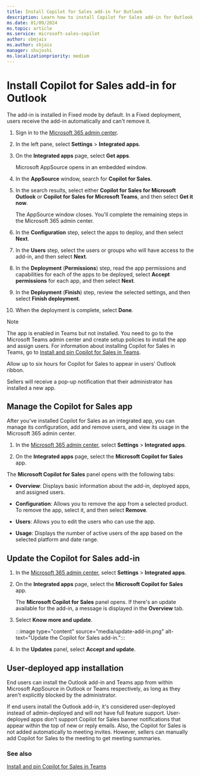 ```yaml
---
title: Install Copilot for Sales add-in for Outlook
description: Learn how to install Copilot for Sales add-in for Outlook from Microsoft 365 admin center.
ms.date: 01/09/2024
ms.topic: article
ms.service: microsoft-sales-copilot
author: sbmjais
ms.author: shjais
manager: shujoshi
ms.localizationpriority: medium
---
```


# Install Copilot for Sales add-in for Outlook

The add-in is installed in Fixed mode by default. In a Fixed deployment, users receive the add-in automatically and can't remove it.

1.  Sign in to the [Microsoft 365 admin center](https://admin.microsoft.com/).

2.  In the left pane, select **Settings** &gt; **Integrated apps**.

3.  On the **Integrated apps** page, select **Get apps**.

    Microsoft AppSource opens in an embedded window.

4.  In the **AppSource** window, search for **Copilot for Sales**.

5.  In the search results, select either **Copilot for Sales for Microsoft Outlook** or **Copilot for Sales for Microsoft Teams**, and then select **Get it now**. 

    The AppSource window closes. You'll complete the remaining steps in the Microsoft 365 admin center.

6.  In the **Configuration** step, select the apps to deploy, and then select **Next**.

7.  In the **Users** step, select the users or groups who will have access to the add-in, and then select **Next**.

8.  In the **Deployment** (**Permissions**) step, read the app permissions and capabilities for each of the apps to be deployed, select **Accept permissions** for each app, and then select **Next**.

9.  In the **Deployment** (**Finish**) step, review the selected settings, and then select **Finish deployment**.

10. When the deployment is complete, select **Done**.

> [!NOTE]
> The app is enabled in Teams but not installed. You need to go to the Microsoft Teams admin center and create setup policies to install the app and assign users. For information about installing Copilot for Sales in Teams, go to [Install and pin Copilot for Sales in Teams](install-pin-viva-sales-teams.md).

Allow up to six hours for Copilot for Sales to appear in users' Outlook ribbon.

Sellers will receive a pop-up notification that their administrator has installed a new app.

## Manage the Copilot for Sales app

After you've installed Copilot for Sales as an integrated app, you can manage its configuration, add and remove users, and view its usage in the Microsoft 365 admin center.

1.  In the [Microsoft 365 admin center](https://admin.microsoft.com/), select **Settings** &gt; **Integrated apps**.

2.  On the **Integrated apps** page, select the **Microsoft Copilot for Sales** app.

The **Microsoft Copilot for Sales** panel opens with the following tabs:

- **Overview**: Displays basic information about the add-in, deployed apps, and assigned users.

- **Configuration**: Allows you to remove the app from a selected product. To remove the app, select it, and then select **Remove**.

- **Users**: Allows you to edit the users who can use the app.

- **Usage**: Displays the number of active users of the app based on the selected platform and date range.

## Update the Copilot for Sales add-in

1.  In the [Microsoft 365 admin center](https://admin.microsoft.com/), select **Settings** &gt; **Integrated apps**.

2.  On the **Integrated apps** page, select the **Microsoft Copilot for Sales** app.

    The **Microsoft Copilot for Sales** panel opens. If there's an update available for the add-in, a message is displayed in the **Overview** tab.

3. Select **Know more and update**.

    :::image type="content" source="media/update-add-in.png" alt-text="Update the Copilot for Sales add-in.":::

4. In the **Updates** panel, select **Accept and update**.

## User-deployed app installation

End users can install the Outlook add-in and Teams app from within Microsoft AppSource in Outlook or Teams respectively, as long as they aren't explicitly blocked by the administrator.  

If end users install the Outlook add-in, it's considered user-deployed instead of admin-deployed and will not have full feature support. User-deployed apps don't support Copilot for Sales banner notifications that appear within the top of new or reply emails. Also, the Copilot for Sales is not added automatically to meeting invites. However, sellers can manually add Copilot for Sales to the meeting to get meeting summaries.

### See also

[Install and pin Copilot for Sales in Teams](install-pin-viva-sales-teams.md)
